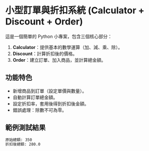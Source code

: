 # 小型訂單與折扣系統 (Calculator + Discount + Order)

這是一個簡單的 Python 小專案，包含三個核心部分：

1. **Calculator**：提供基本的數學運算（加、減、乘、除）。
2. **Discount**：計算折扣後的價格。
3. **Order**：建立訂單、加入商品，並計算總金額。

## 功能特色
- 新增商品到訂單（設定單價與數量）。
- 自動計算訂單總金額。
- 設定折扣率，套用後得到折扣後金額。
- 錯誤處理：除數不可為零。

## 範例測試結果
 ```bash
原始總額: 350
折扣後總額: 280.0
